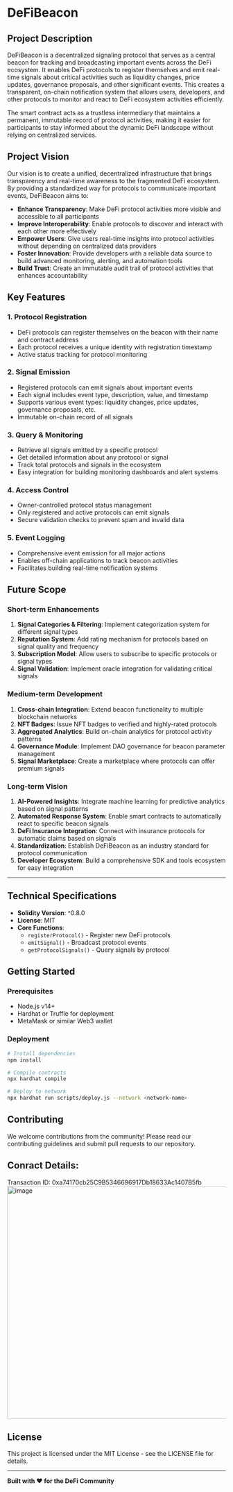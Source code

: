# DeFiBeacon

## Project Description

DeFiBeacon is a decentralized signaling protocol that serves as a central beacon for tracking and broadcasting important events across the DeFi ecosystem. It enables DeFi protocols to register themselves and emit real-time signals about critical activities such as liquidity changes, price updates, governance proposals, and other significant events. This creates a transparent, on-chain notification system that allows users, developers, and other protocols to monitor and react to DeFi ecosystem activities efficiently.

The smart contract acts as a trustless intermediary that maintains a permanent, immutable record of protocol activities, making it easier for participants to stay informed about the dynamic DeFi landscape without relying on centralized services.

## Project Vision

Our vision is to create a unified, decentralized infrastructure that brings transparency and real-time awareness to the fragmented DeFi ecosystem. By providing a standardized way for protocols to communicate important events, DeFiBeacon aims to:

- **Enhance Transparency**: Make DeFi protocol activities more visible and accessible to all participants
- **Improve Interoperability**: Enable protocols to discover and interact with each other more effectively
- **Empower Users**: Give users real-time insights into protocol activities without depending on centralized data providers
- **Foster Innovation**: Provide developers with a reliable data source to build advanced monitoring, alerting, and automation tools
- **Build Trust**: Create an immutable audit trail of protocol activities that enhances accountability

## Key Features

### 1. **Protocol Registration**
- DeFi protocols can register themselves on the beacon with their name and contract address
- Each protocol receives a unique identity with registration timestamp
- Active status tracking for protocol monitoring

### 2. **Signal Emission**
- Registered protocols can emit signals about important events
- Each signal includes event type, description, value, and timestamp
- Supports various event types: liquidity changes, price updates, governance proposals, etc.
- Immutable on-chain record of all signals

### 3. **Query & Monitoring**
- Retrieve all signals emitted by a specific protocol
- Get detailed information about any protocol or signal
- Track total protocols and signals in the ecosystem
- Easy integration for building monitoring dashboards and alert systems

### 4. **Access Control**
- Owner-controlled protocol status management
- Only registered and active protocols can emit signals
- Secure validation checks to prevent spam and invalid data

### 5. **Event Logging**
- Comprehensive event emission for all major actions
- Enables off-chain applications to track beacon activities
- Facilitates building real-time notification systems

## Future Scope

### Short-term Enhancements
1. **Signal Categories & Filtering**: Implement categorization system for different signal types
2. **Reputation System**: Add rating mechanism for protocols based on signal quality and frequency
3. **Subscription Model**: Allow users to subscribe to specific protocols or signal types
4. **Signal Validation**: Implement oracle integration for validating critical signals

### Medium-term Development
1. **Cross-chain Integration**: Extend beacon functionality to multiple blockchain networks
2. **NFT Badges**: Issue NFT badges to verified and highly-rated protocols
3. **Aggregated Analytics**: Build on-chain analytics for protocol activity patterns
4. **Governance Module**: Implement DAO governance for beacon parameter management
5. **Signal Marketplace**: Create a marketplace where protocols can offer premium signals

### Long-term Vision
1. **AI-Powered Insights**: Integrate machine learning for predictive analytics based on signal patterns
2. **Automated Response System**: Enable smart contracts to automatically react to specific beacon signals
3. **DeFi Insurance Integration**: Connect with insurance protocols for automatic claims based on signals
4. **Standardization**: Establish DeFiBeacon as an industry standard for protocol communication
5. **Developer Ecosystem**: Build a comprehensive SDK and tools ecosystem for easy integration

---

## Technical Specifications

- **Solidity Version**: ^0.8.0
- **License**: MIT
- **Core Functions**: 
  - `registerProtocol()` - Register new DeFi protocols
  - `emitSignal()` - Broadcast protocol events
  - `getProtocolSignals()` - Query signals by protocol

## Getting Started

### Prerequisites
- Node.js v14+ 
- Hardhat or Truffle for deployment
- MetaMask or similar Web3 wallet

### Deployment
```bash
# Install dependencies
npm install

# Compile contracts
npx hardhat compile

# Deploy to network
npx hardhat run scripts/deploy.js --network <network-name>
```

## Contributing

We welcome contributions from the community! Please read our contributing guidelines and submit pull requests to our repository.

## Conract Details:
Transaction ID: 0xa74170cb25C9B5346696917Db18633Ac1407B5fb
<img width="1366" height="537" alt="image" src="https://github.com/user-attachments/assets/ee99a9d9-6b61-41c3-aaf7-8e14d18eeaf3" />


## License

This project is licensed under the MIT License - see the LICENSE file for details.

---

**Built with ❤️ for the DeFi Community**
